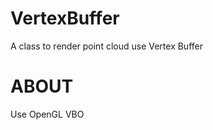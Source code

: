 # VertexBuffer
A class to render point cloud use Vertex Buffer

ABOUT
================================================================================
Use OpenGL VBO
